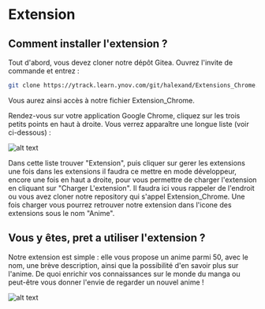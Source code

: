 # Extension

## Comment installer l'extension ?


Tout d'abord, vous devez cloner notre dépôt Gitea.
Ouvrez l'invite de commande et entrez :
```bash
git clone https://ytrack.learn.ynov.com/git/halexand/Extensions_Chrome.git
```
Vous aurez ainsi accès à notre fichier Extension_Chrome.

Rendez-vous sur votre application Google Chrome, cliquez sur les trois petits points en haut à droite. Vous verrez apparaître une longue liste (voir ci-dessous) :


![alt text](image-1.png)

Dans cette liste trouver "Extension", puis cliquer sur gerer les extensions une fois dans les extensions il faudra ce mettre en mode développeur, encore une fois en haut a droite, pour vous permettre de charger l'extension en cliquant sur "Charger L'extension". Il faudra ici vous rappeler de l'endroit ou vous avez cloner notre repository qui s'appel Extension_Chrome. Une fois charger vous pourrez retrouver notre extension dans l'icone des extensions sous le nom "Anime".


## Vous y êtes, pret a utiliser l'extension ?

Notre extension est simple : elle vous propose un anime parmi 50, avec le nom, une brève description, ainsi que la possibilité d'en savoir plus sur l'anime. De quoi enrichir vos connaissances sur le monde du manga ou peut-être vous donner l'envie de regarder un nouvel anime !

![alt text](86.jpg)
